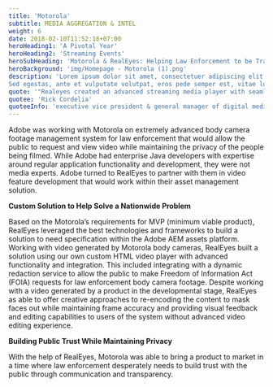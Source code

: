 ```yaml
---
title: 'Motorola'
subtitle: MEDIA AGGREGATION & INTEL
weight: 6
date: 2018-02-10T11:52:18+07:00
heroHeading1: 'A Pivotal Year'
heroHeading2: 'Streaming Events'
heroSubHeading: 'Motorola & RealEyes: Helping Law Enforcement to be Transparent'
heroBackground: 'img/Homepage - Motorola (1).png'
description: 'Lorem ipsum dolor sit amet, consectetuer adipiscing elit. Phasellus hendrerit. Pellentesque aliquet nibh nec urna. In nisi neque, aliquet vel, dapibus id, mattis vel, nisi. Sed pretium, ligula sollicitudin laoreet viverra, tortor libero sodales leo, eget blandit nunc tortor eu nibh. Nullam mollis. Ut justo. Suspendisse potenti.
Sed egestas, ante et vulputate volutpat, eros pede semper est, vitae luctus metus libero eu augue. Morbi purus libero, faucibus adipiscing, commodo quis, gravida id, est. Sed lectus. Praesent elementum hendrerit tortor. Sed semper lorem at felis. Vestibulum volutpat, lacus a ultrices sagittis, mi neque euismod dui, eu pulvinar nunc sapien ornare nisl. Phasellus pede arcu, dapibus eu, fermentum et, dapibus sed, urna.'
quote: '"Realeyes created an advanced streaming media player with seamless clientside ad stitching for desktop and mobile web, worked as a trusted and valued partner to determine the best format and test multiple levels of redundancy, failover architecture and delivery."'
quotee: 'Rick Cordelia'
quoteeInfo: 'executive vice president & general manager of digital media, NBC Sports Group'
---
```


Adobe was working with Motorola on extremely advanced body camera footage management system for law enforcement that would allow the public to request and view video while maintaining the privacy of the people being filmed. While Adobe had enterprise Java developers with expertise around regular application functionality and development, they were not media experts. Adobe turned to RealEyes to partner with them in video feature development that would work within their asset management solution. 

**Custom Solution to Help Solve a Nationwide Problem**

Based on the Motorola’s requirements for MVP (minimum viable product), RealEyes leveraged the best technologies and frameworks to build a solution to need specification within the Adobe AEM assets platform. Working with video generated by Motorola body cameras, RealEyes built a solution using our own custom HTML video player with advanced functionality and integration. This included integrating with a dynamic redaction service to allow the public to make Freedom of Information Act (FOIA) requests for law enforcement body camera footage. Despite working with a video generated by a product in the developmental stage, RealEyes as able to offer creative approaches to re-encoding the content to mask faces out while maintaining frame accuracy and providing visual feedback and editing capabilities to users of the system without advanced video editing experience. 

**Building Public Trust While Maintaining Privacy**

With the help of RealEyes, Motorola was able to bring a product to market in a time where law enforcement desperately needs to build trust with the public through communication and transparency.
